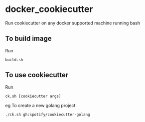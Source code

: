 # docker_cookiecutter

Run cookiecutter on any docker supported machine running bash

## To build image

Run

    build.sh

## To use cookiecutter

Run 

    ck.sh [cookiecutter args]

eg To create a new golang project 

    ./ck.sh gh:spotify/cookiecutter-golang